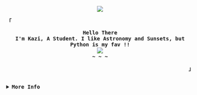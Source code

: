 <p align="center">
  <img src="https://data.whicdn.com/images/129777131/original.gif">
</p>


<div align="justify">

<!-- Profile -->
<p align="left"><strong><samp>「</samp></strong></p>
  <p align="center">
    <samp>
      <b>
        Hello There
      <br>
        I'm Kazi, A Student. I like Astronomy and Sunsets, but Python is my fav !!
      </b>
      <br>
        <image src="https://readme-typing-svg.herokuapp.com/?font=Iosevka&size=16&color=6791c9&center=true&width=410&height=45&lines=I+code+aesthetic+and+optimized+programs.">
      <br>
      <b>
        ~ ~ ~
      </b>
    </samp>
  </p>
<p align="right"><strong><samp>」</samp></strong></p>
  

<br>

<details>
<summary><samp><b>More Info</b></samp></summary>

<h2></h2><br>
<h2></h2><br>


<!-- Github Stats -->
<div align="center">
  <table>
    <tr>
      <td><a href="#--------"><img height="137px" align="center" alt="Top Language" src="https://github-readme-stats.vercel.app/api/top-langs/?username=kazisean&layout=compact&line_height=21&hide_border=true&theme=nord"/></a></td>
    </tr>
  </table>
</div>

</details>
</div>
